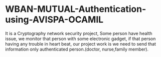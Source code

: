 # WBAN-MUTUAL-Authentication-using-AVISPA-OCAMIL
It is a Cryptography network security project, Some person have health issue, we monitor that person with some electronic gadget, if that person having any trouble in heart beat, our  project work is we need to send that information only authenticated person.(doctor, nurse,family member).
